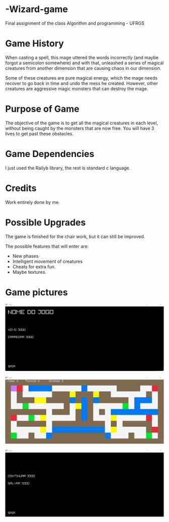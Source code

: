# -Wizard-game
Final assignment of the class Algorithm and programming - UFRGS

<h1> Game History</h1>
  <p>When casting a spell, this mage uttered the words incorrectly (and
maybe forgot a semicolon somewhere) and with that,
unleashed a series of magical creatures from another dimension that are
causing chaos in our dimension.</p>
  <p>Some of these creatures are pure magical energy, which the mage needs
recover to go back in time and undo the mess he created. However, other creatures are aggressive magic monsters that can destroy the mage.</p>

<h1> Purpose of Game</h1>
  <p>The objective of the game is to get all the magical creatures in each level, without being caught by the monsters that are now free.
You will have 3 lives to get past these obstacles. </p>

<h1> Game Dependencies</h1>
  <p>I just used the Railyb library, the rest is standard c language.</p>

<h1> Credits </h1>
<p> Work entirely done by me </p>

<h1> Possible Upgrades </h1>
<p>The game is finished for the chair work, but it can still be improved.</p>
<p>The possible features that will enter are:</p>
<ul>
  <li>New phases</li>
  <li>Intelligent movement of creatures</li>
  <li>Cheats for extra fun.</li>
  <li>Maybe textures.</li>
</ul>

<h1> Game pictures </h1>
<div>
  
  ![Home screen](https://github.com/MateusFauri/Wizard-Game/blob/main/ImagensProjeto/TelaInicial.png)

  ![Game](https://github.com/MateusFauri/Wizard-Game/blob/main/ImagensProjeto/TelaJogo.png)

  ![Pause screen](https://github.com/MateusFauri/Wizard-Game/blob/main/ImagensProjeto/telaPause.png)
</div>
